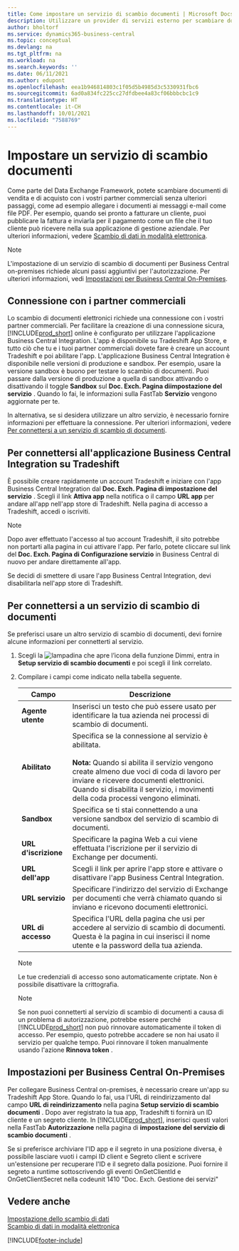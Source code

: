 ```yaml
---
title: Come impostare un servizio di scambio documenti | Microsoft Docs
description: Utilizzare un provider di servizi esterno per scambiare documenti elettronici con i partner commerciali.
author: bholtorf
ms.service: dynamics365-business-central
ms.topic: conceptual
ms.devlang: na
ms.tgt_pltfrm: na
ms.workload: na
ms.search.keywords: ''
ms.date: 06/11/2021
ms.author: edupont
ms.openlocfilehash: eea1b946814803c1f05d5b4985d3c5330931fbc6
ms.sourcegitcommit: 6ad0a834fc225cc27dfdbee4a83cf06bbbcbc1c9
ms.translationtype: HT
ms.contentlocale: it-CH
ms.lasthandoff: 10/01/2021
ms.locfileid: "7588769"
---
```

# <a name="set-up-a-document-exchange-service"></a>Impostare un servizio di scambio documenti
Come parte del Data Exchange Framework, potete scambiare documenti di vendita e di acquisto con i vostri partner commerciali senza ulteriori passaggi, come ad esempio allegare i documenti ai messaggi e-mail come file PDF. Per esempio, quando sei pronto a fatturare un cliente, puoi pubblicare la fattura e inviarla per il pagamento come un file che il tuo cliente può ricevere nella sua applicazione di gestione aziendale. Per ulteriori informazioni, vedere [Scambio di dati in modalità elettronica](across-data-exchange.md).

> [!NOTE]
> L'impostazione di un servizio di scambio di documenti per Business Central on-premises richiede alcuni passi aggiuntivi per l'autorizzazione. Per ulteriori informazioni, vedi [Impostazioni per Business Central On-Premises](#settings-for-business-central-on-premises).

## <a name="connecting-with-trading-partners"></a>Connessione con i partner commerciali
Lo scambio di documenti elettronici richiede una connessione con i vostri partner commerciali. Per facilitare la creazione di una connessione sicura, [!INCLUDE[prod_short](includes/prod_short.md)] online è configurato per utilizzare l'applicazione Business Central Integration. L'app è disponibile su Tradeshift App Store, e tutto ciò che tu e i tuoi partner commerciali dovete fare è creare un account Tradeshift e poi abilitare l'app. L'applicazione Business Central Integration è disponibile nelle versioni di produzione e sandbox. Per esempio, usare la versione sandbox è buono per testare lo scambio di documenti. Puoi passare dalla versione di produzione a quella di sandbox attivando o disattivando il toggle **Sandbox** sul **Doc. Exch. Pagina diimpostazione del servizio** . Quando lo fai, le informazioni sulla FastTab **Servizio** vengono aggiornate per te.

In alternativa, se si desidera utilizzare un altro servizio, è necessario fornire informazioni per effettuare la connessione. Per ulteriori informazioni, vedere [Per connettersi a un servizio di scambio di documenti](across-how-to-set-up-a-document-exchange-service.md#to-connect-to-a-document-exchange-service).

## <a name="to-connect-to-the-business-central-integration-app-on-tradeshift"></a>Per connettersi all'applicazione Business Central Integration su Tradeshift
È possibile creare rapidamente un account Tradeshift e iniziare con l'app Business Central Integration dal **Doc. Exch. Pagina di impostazione del servizio** . Scegli il link **Attiva app** nella notifica o il campo **URL app** per andare all'app nell'app store di Tradeshift. Nella pagina di accesso a Tradeshift, accedi o iscriviti.

> [!NOTE]
> Dopo aver effettuato l'accesso al tuo account Tradeshift, il sito potrebbe non portarti alla pagina in cui attivare l'app. Per farlo, potete cliccare sul link del **Doc. Exch. Pagina di Configurazione servizio** in Business Central di nuovo per andare direttamente all'app.

Se decidi di smettere di usare l'app Business Central Integration, devi disabilitarla nell'app store di Tradeshift. 

## <a name="to-connect-to-a-document-exchange-service"></a>Per connettersi a un servizio di scambio di documenti  
Se preferisci usare un altro servizio di scambio di documenti, devi fornire alcune informazioni per connetterti al servizio.

1. Scegli la ![lampadina che apre l’icona della funzione Dimmi](media/ui-search/search_small.png "Informazioni sull'operazione che si desidera eseguire"), entra in **Setup servizio di scambio documenti** e poi scegli il link correlato.  
2. Compilare i campi come indicato nella tabella seguente.  

    |Campo|Descrizione|  
    |---------------------------------|---------------------------------------|  
    |**Agente utente**|Inserisci un testo che può essere usato per identificare la tua azienda nei processi di scambio di documenti.|  
    |**Abilitato**|Specifica se la connessione al servizio è abilitata.<br><br> **Nota:**  Quando si abilita il servizio vengono create almeno due voci di coda di lavoro per inviare e ricevere documenti elettronici. Quando si disabilita il servizio, i movimenti della coda processi vengono eliminati.|  
    |**Sandbox**|Specifica se ti stai connettendo a una versione sandbox del servizio di scambio di documenti.|
    |**URL d'iscrizione**|Specificare la pagina Web a cui viene effettuata l'iscrizione per il servizio di Exchange per documenti.|  
    |**URL dell'app**|Scegli il link per aprire l'app store e attivare o disattivare l'app Business Central Integration.|
    |**URL servizio**|Specificare l'indirizzo del servizio di Exchange per documenti che verrà chiamato quando si inviano e ricevono documenti elettronici.|  
    |**URL di accesso**|Specifica l'URL della pagina che usi per accedere al servizio di scambio di documenti. Questa è la pagina in cui inserisci il nome utente e la password della tua azienda.|  
    
    > [!NOTE]  
    > Le tue credenziali di accesso sono automaticamente criptate. Non è possibile disattivare la crittografia.

    > [!NOTE]
    > Se non puoi connetterti al servizio di scambio di documenti a causa di un problema di autorizzazione, potrebbe essere perché [!INCLUDE[prod_short](includes/prod_short.md)] non può rinnovare automaticamente il token di accesso. Per esempio, questo potrebbe accadere se non hai usato il servizio per qualche tempo. Puoi rinnovare il token manualmente usando l'azione **Rinnova token** .

## <a name="settings-for-business-central-on-premises"></a>Impostazioni per Business Central On-Premises
Per collegare Business Central on-premises, è necessario creare un'app su Tradeshift App Store. Quando lo fai, usa l'URL di reindirizzamento dal campo **URL di reindirizzamento** nella pagina **Setup servizio di scambio documenti** . Dopo aver registrato la tua app, Tradeshift ti fornirà un ID cliente e un segreto cliente. In [!INCLUDE[prod_short](includes/prod_short.md)], inserisci questi valori nella FastTab **Autorizzazione** nella pagina di **impostazione del servizio di scambio documenti** .

Se si preferisce archiviare l'ID app e il segreto in una posizione diversa, è possibile lasciare vuoti i campi ID client e Segreto client e scrivere un'estensione per recuperare l'ID e il segreto dalla posizione. Puoi fornire il segreto a runtime sottoscrivendo gli eventi OnGetClientId e OnGetClientSecret nella codeunit 1410 "Doc. Exch. Gestione dei servizi"

## <a name="see-also"></a>Vedere anche  
[Impostazione dello scambio di dati](across-set-up-data-exchange.md)  
[Scambio di dati in modalità elettronica](across-data-exchange.md)


[!INCLUDE[footer-include](includes/footer-banner.md)]